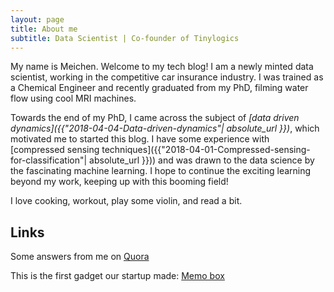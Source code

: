 ```yaml
---
layout: page
title: About me
subtitle: Data Scientist | Co-founder of Tinylogics
---
```


My name is Meichen. Welcome to my tech blog! I am a newly minted data scientist, working in the competitive car insurance industry. I was trained as a Chemical Engineer and recently graduated from my PhD, filming water flow using  cool MRI machines. 

Towards the end of my PhD, I came across the subject of *[data driven dynamics]({{"2018-04-04-Data-driven-dynamics"| absolute_url }})*, which motivated me to started this blog. I have some experience with [compressed sensing techniques]({{"2018-04-01-Compressed-sensing-for-classification"| absolute_url }})) and was drawn to the data science by the fascinating machine learning. I hope to continue the exciting learning beyond my work, keeping up with this booming field!

I love cooking, workout, play some violin, and read a bit. 

## Links

Some answers from me on <a href="https://www.quora.com/profile/Meichen-Lu" target="_blank">Quora</a> 

This is the first gadget our startup made: <a href="http://tinylogics.com" target="_blank">Memo box</a>



